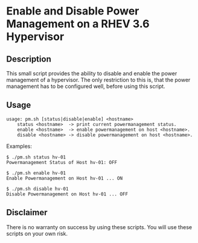 # Enable and Disable Power Management on a RHEV 3.6 Hypervisor

## Description
This small script provides the ability to disable and enable the power management of a hypervisor.
The only restriction to this is, that the power management has to be configured well, before using this script.

## Usage
~~~
usage: pm.sh [status|disable|enable] <hostname>
    status <hostname>  -> print current powermanagement status.
    enable <hostname>  -> enable powermanagement on host <hostname>. 
    disable <hostname> -> disable powermanagement on host <hostname>.
~~~


Examples:
~~~
$ ./pm.sh status hv-01
Powermanagement Status of Host hv-01: OFF

$ ./pm.sh enable hv-01
Enable Powermanagement on Host hv-01 ... ON

$ ./pm.sh disable hv-01
Disable Powermanagement on Host hv-01 ... OFF
~~~


## Disclaimer
There is no warranty on success by using these scripts. You will use these scripts on your own risk.
